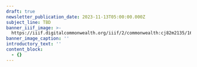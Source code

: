 ```yaml
---
draft: true
newsletter_publication_date: 2023-11-13T05:00:00.000Z
subject_line: TBD
banner_iiif_image: >-
  https://iiif.digitalcommonwealth.org/iiif/2/commonwealth:cj82m2135/1604,5972,6834,2628/1200,/0/default.jpg
banner_image_caption: ''
introductory_text: ''
content_block:
  - {}
---
```


